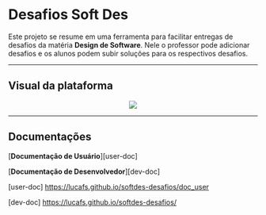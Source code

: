# Desafios Soft Des

Este projeto se resume em uma ferramenta para facilitar entregas de desafios da matéria **Design de Software**. Nele o professor pode adicionar desafios e os alunos podem subir soluções para os respectivos desafios.


-----------------

## Visual da plataforma

<div align="center">
  <img src="https://i.imgur.com/D4JPBuY.png"><br>
</div>

-----------------

## Documentações
[**Documentação de Usuário**][user-doc]

[**Documentação de Desenvolvedor**][dev-doc]




[user-doc] https://lucafs.github.io/softdes-desafios/doc_user

[dev-doc] https://lucafs.github.io/softdes-desafios/
